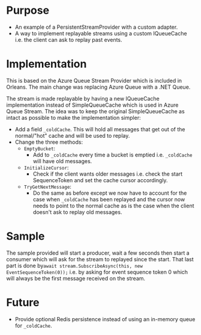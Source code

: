 # Purpose

- An example of a PersistentStreamProvider with a custom adapter.
- A way to implement replayable streams using a custom IQueueCache i.e. the client can ask to replay past events.

# Implementation

This is based on the Azure Queue Stream Provider which is included in Orleans. The main change was replacing Azure Queue with a .NET Queue.


The stream is made replayable by having a new IQueueCache implementation instead of SimpleQueueCache which is used in Azure Queue Stream. The idea was to keep the original SimpleQueueCache as intact as possible to make the implementation simpler:

- Add a field `_coldCache`. This will hold all messages that get out of the normal/"hot" cache and will be used to replay.
- Change the three methods:
  - `EmptyBucket`:
    - Add to `_coldCache` every time a bucket is emptied i.e. `_coldCache` will have old messages.
  - `InitializeCursor`:
    - Check if the client wants older messages i.e. check the start SequenceToken and set the cache cursor accordingly.
  - `TryGetNextMessage`:
    - Do the same as before except we now have to account for the case when `_coldCache` has been replayed and the cursor now needs to point to the normal cache as is the case when the client doesn't ask to replay old messages.
  
# Sample

The sample provided will start a producer, wait a few seconds then start a consumer which will ask for the stream to replayed since the start. That last part is done by`await stream.SubscribeAsync(this, new EventSequenceToken(0));` i.e. by asking for event sequence token 0 which will always be the first message received on the stream.

# Future

- Provide optional Redis persistence instead of using an in-memory queue for `_coldCache`.